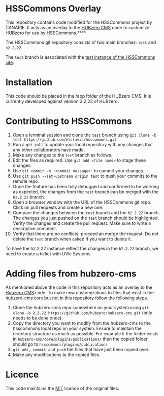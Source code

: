 # HSSCommons Overlay

This repository contains code modified for the HSSCommons project by CANARIE. It acts as an overlay to the [HUBzero CMS](https://github.com/hubzero/hubzero-cms) code to customize HUBzero for use by HSSCommons.****

The HSSCommons git repository consists of two main branches: `test` and `h2.2.22`.

The `test` branch is associated with the [test instance of the HSSCommons site](https://test.hsscommons.ca).

# Installation

This code should be placed in the /app folder of the HUBzero CMS. It is currently developed against version 2.2.22 of HUBzero.

# Contributing to HSSCommons

1. Open a terminal session and clone the `test` branch using `git clone -b test https://github.com/etcluvic/hsscommons.git`
2. Run a `git pull` to update your local repository with any changes that any other collaborators have made.
3. Make any changes to the `test` branch as follows. 
4. Edit the files as required. Use `git add <file name>` to stage these changes.
5. Use `git commit -m '<commit message>'` to commit your changes.
6. Use `git push --set-upstream origin test` to push your commits to the remote repo.
7. Once the feature has been fully debugged and confirmed to be working as expected, the changes from the `test` branch can be merged with the `h2.2.22` branch.
8. Open a browser window with the URL of the HSSCommons git repo. Click on pull requests and create a new one.
9. Compare the changes between the `test` branch and the `h2.2.22` branch. The changes you just pushed on the `test` branch should be highlighted. Verify the changes and create the pull request. Make sure to write a descriptive comment.
10. Verify that there are no conflicts, proceed an merge the request. Do not delete the `test` branch when asked if you want to delete it.

To have the h2.2.22 instance reflect the changes in the `h2.2.22` branch, we need to create a ticket with UVic Systems.

# Adding files from hubzero-cms

As mentioned above the code in this repository acts as an overlay to the [Hubzero CMS](https://github.com/hubzero/hubzero-cms) code. To make new customizations to files that exist in the hubzero-cms core but not in this repository follow the following steps.

1. Clone the hubzero-cms repo somewhere on your system using `git clone -b 2.2.22 https://github.com/hubzero/hubzero-cms.git` (only needs to be done once)
2. Copy the directory you want to modify from the hubzero-cms to the hsscommons local repo on your system. Ensure to maintain the directory structure as much as possible. For example if the folder exists in `hubzero-cms/core/plugins/publications/` then the copied folder should go to `hsscommons/plugins/publications`
3. `git add, commit and push` the files that have just been copied over.
4. Make any modifications to the copied files.

# Licence

This code maintains the [MIT](http://opensource.org/licenses/MIT) licence of the original files.

